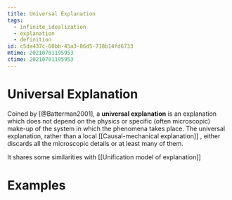 ```yaml
---
title: Universal Explanation
tags:
  - infinite_idealization
  - explanation
  - definition
id: c5da437c-60bb-45a3-86d5-718b14fd6733
mtime: 20210701195953
ctime: 20210701195953
---
```


# Universal Explanation

Coined by [@Batterman2001], a **universal explanation** is an explanation which does not depend on the physics or specific (often microscopic) make-up of the system in which the phenomena takes place. The universal explanation, rather than a local [[Causal-mechanical explanation]] , either discards all the microscopic details or at least many of them.

It shares some similarities with [[Unification model of explanation]]

# Examples
